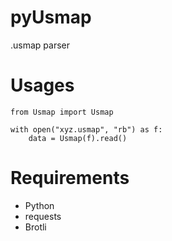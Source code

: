 # pyUsmap
.usmap parser

# Usages
```
from Usmap import Usmap

with open("xyz.usmap", "rb") as f:
    data = Usmap(f).read()
```
# Requirements

* Python
* requests
* Brotli
